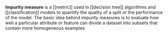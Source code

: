 **Impurity measure** is a [[metric]] used in [[decision tree]] algorithms and [[classification]] models to quantify the quality of a split or the performance of the model. The basic idea behind impurity measures is to evaluate how well a particular attribute or feature can divide a dataset into subsets that contain more homogeneous examples